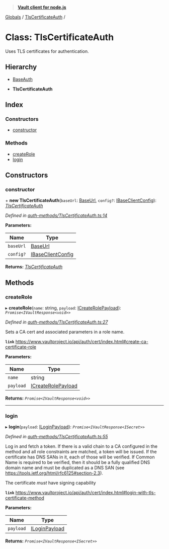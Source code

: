 > **[Vault client for node.js](../README.md)**

[Globals](../globals.md) / [TlsCertificateAuth](tlscertificateauth.md) /

# Class: TlsCertificateAuth

Uses TLS certificates for authentication.

## Hierarchy

  * [BaseAuth](baseauth.md)

  * **TlsCertificateAuth**

## Index

### Constructors

* [constructor](tlscertificateauth.md#constructor)

### Methods

* [createRole](tlscertificateauth.md#createrole)
* [login](tlscertificateauth.md#login)

## Constructors

###  constructor

\+ **new TlsCertificateAuth**(`baseUrl`: [BaseUrl](../globals.md#baseurl), `config?`: [IBaseClientConfig](../interfaces/ibaseclientconfig.md)): *[TlsCertificateAuth](tlscertificateauth.md)*

*Defined in [auth-methods/TlsCertificateAuth.ts:14](https://github.com/theogravity/vault-tacular/blob/c9897f3/src/auth-methods/TlsCertificateAuth.ts#L14)*

**Parameters:**

Name | Type |
------ | ------ |
`baseUrl` | [BaseUrl](../globals.md#baseurl) |
`config?` | [IBaseClientConfig](../interfaces/ibaseclientconfig.md) |

**Returns:** *[TlsCertificateAuth](tlscertificateauth.md)*

## Methods

###  createRole

▸ **createRole**(`name`: string, `payload`: [ICreateRolePayload](../interfaces/itlscertificateauth.icreaterolepayload.md)): *`Promise<IVaultResponse<void>>`*

*Defined in [auth-methods/TlsCertificateAuth.ts:27](https://github.com/theogravity/vault-tacular/blob/c9897f3/src/auth-methods/TlsCertificateAuth.ts#L27)*

Sets a CA cert and associated parameters in a role name.

**`link`** https://www.vaultproject.io/api/auth/cert/index.html#create-ca-certificate-role

**Parameters:**

Name | Type |
------ | ------ |
`name` | string |
`payload` | [ICreateRolePayload](../interfaces/itlscertificateauth.icreaterolepayload.md) |

**Returns:** *`Promise<IVaultResponse<void>>`*

___

###  login

▸ **login**(`payload`: [ILoginPayload](../interfaces/itlscertificateauth.iloginpayload.md)): *`Promise<IVaultResponse<ISecret>>`*

*Defined in [auth-methods/TlsCertificateAuth.ts:55](https://github.com/theogravity/vault-tacular/blob/c9897f3/src/auth-methods/TlsCertificateAuth.ts#L55)*

Log in and fetch a token. If there is a valid chain to a CA configured in the method and all
role constraints are matched, a token will be issued. If the certificate has DNS SANs in it,
each of those will be verified. If Common Name is required to be verified, then it should be
a fully qualified DNS domain name and must be duplicated as a DNS SAN
(see https://tools.ietf.org/html/rfc6125#section-2.3).

The certificate *must* have signing capability

**`link`** https://www.vaultproject.io/api/auth/cert/index.html#login-with-tls-certificate-method

**Parameters:**

Name | Type |
------ | ------ |
`payload` | [ILoginPayload](../interfaces/itlscertificateauth.iloginpayload.md) |

**Returns:** *`Promise<IVaultResponse<ISecret>>`*